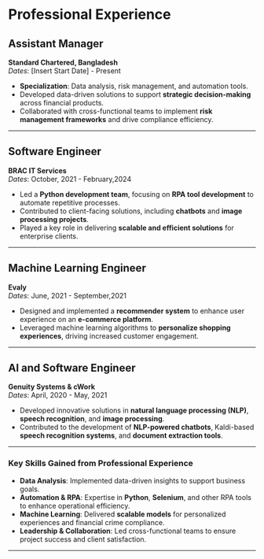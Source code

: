 # Professional Experience

## **Assistant Manager**  
**Standard Chartered, Bangladesh**  
*Dates*: [Insert Start Date] - Present  

- **Specialization**: Data analysis, risk management, and automation tools.  
- Developed data-driven solutions to support **strategic decision-making** across financial products.  
- Collaborated with cross-functional teams to implement **risk management frameworks** and drive compliance efficiency.  

---

## **Software Engineer**  
**BRAC IT Services**  
*Dates*: October, 2021 - February,2024  

- Led a **Python development team**, focusing on **RPA tool development** to automate repetitive processes.  
- Contributed to client-facing solutions, including **chatbots** and **image processing projects**.  
- Played a key role in delivering **scalable and efficient solutions** for enterprise clients.  

---

## **Machine Learning Engineer**  
**Evaly**  
*Dates*: June, 2021 - September,2021  

- Designed and implemented a **recommender system** to enhance user experience on an **e-commerce platform**.  
- Leveraged machine learning algorithms to **personalize shopping experiences**, driving increased customer engagement.  

---

## **AI and Software Engineer**  
**Genuity Systems & cWork**  
*Dates*: April, 2020 - May, 2021

- Developed innovative solutions in **natural language processing (NLP)**, **speech recognition**, and **image processing**.  
- Contributed to the development of **NLP-powered chatbots**, Kaldi-based **speech recognition systems**, and **document extraction tools**.  

---

### **Key Skills Gained from Professional Experience**  
- **Data Analysis**: Implemented data-driven insights to support business goals.  
- **Automation & RPA**: Expertise in **Python**, **Selenium**, and other RPA tools to enhance operational efficiency.  
- **Machine Learning**: Delivered **scalable models** for personalized experiences and financial crime compliance.  
- **Leadership & Collaboration**: Led cross-functional teams to ensure project success and client satisfaction.  

---

<!-- ### **Note**  
For further details or collaboration opportunities, feel free to connect via [Insert Contact Info or GitHub Profile]. -->
